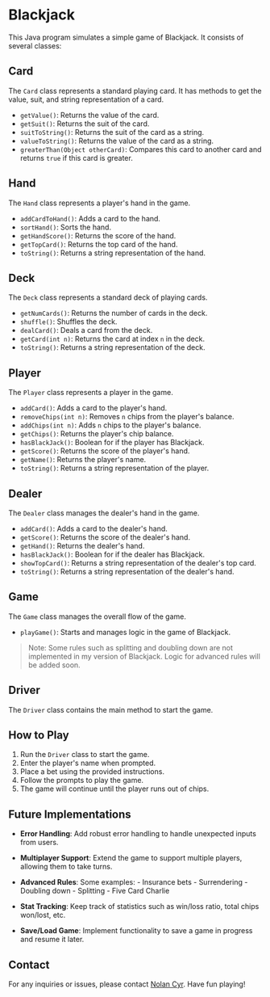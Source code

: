 # Blackjack

This Java program simulates a simple game of Blackjack. It consists of several classes:

## Card

The `Card` class represents a standard playing card. It has methods to get the value, suit, and string representation of a card.

- `getValue()`: Returns the value of the card.
- `getSuit()`: Returns the suit of the card.
- `suitToString()`: Returns the suit of the card as a string.
- `valueToString()`: Returns the value of the card as a string.
- `greaterThan(Object otherCard)`: Compares this card to another card and returns `true` if this card is greater.

## Hand

The `Hand` class represents a player's hand in the game.

- `addCardToHand()`: Adds a card to the hand.
- `sortHand()`: Sorts the hand.
- `getHandScore()`: Returns the score of the hand.
- `getTopCard()`: Returns the top card of the hand.
- `toString()`: Returns a string representation of the hand.

## Deck

The `Deck` class represents a standard deck of playing cards.

- `getNumCards()`: Returns the number of cards in the deck.
- `shuffle()`: Shuffles the deck.
- `dealCard()`: Deals a card from the deck.
- `getCard(int n)`: Returns the card at index `n` in the deck.
- `toString()`: Returns a string representation of the deck.

## Player

The `Player` class represents a player in the game.

- `addCard()`: Adds a card to the player's hand.
- `removeChips(int n)`: Removes `n` chips from the player's balance.
- `addChips(int n)`: Adds `n` chips to the player's balance.
- `getChips()`: Returns the player's chip balance.
- `hasBlackJack()`: Boolean for if the player has Blackjack.
- `getScore()`: Returns the score of the player's hand.
- `getName()`: Returns the player's name.
- `toString()`: Returns a string representation of the player.

## Dealer

The `Dealer` class manages the dealer's hand in the game.

- `addCard()`: Adds a card to the dealer's hand.
- `getScore()`: Returns the score of the dealer's hand.
- `getHand()`: Returns the dealer's hand.
- `hasBlackJack()`: Boolean for if the dealer has Blackjack.
- `showTopCard()`: Returns a string representation of the dealer's top card.
- `toString()`: Returns a string representation of the dealer's hand.

## Game

The `Game` class manages the overall flow of the game.

- `playGame()`: Starts and manages logic in the game of Blackjack.
> Note: Some rules such as splitting and doubling down are not implemented in my version of Blackjack. Logic for advanced rules will be added soon.

## Driver

The `Driver` class contains the main method to start the game.

## How to Play

1. Run the `Driver` class to start the game.
2. Enter the player's name when prompted.
3. Place a bet using the provided instructions.
4. Follow the prompts to play the game.
5. The game will continue until the player runs out of chips.

## Future Implementations

- **Error Handling**:
   Add robust error handling to handle unexpected inputs from users.

- **Multiplayer Support**:
   Extend the game to support multiple players, allowing them to take turns.

- **Advanced Rules**:
   Some examples:
      - Insurance bets
      - Surrendering
      - Doubling down
      - Splitting
      - Five Card Charlie

- **Stat Tracking**:
   Keep track of statistics such as win/loss ratio, total chips won/lost, etc.

- **Save/Load Game**:
   Implement functionality to save a game in progress and resume it later.

## Contact

For any inquiries or issues, please contact [Nolan Cyr](mailto:nolangcyr@gmail.com). Have fun playing!
